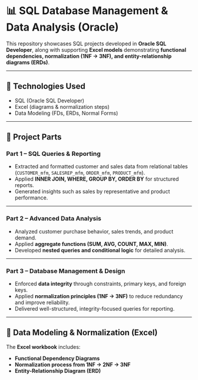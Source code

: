 # 📊 SQL Database Management & Data Analysis (Oracle)

This repository showcases SQL projects developed in **Oracle SQL Developer**, along with supporting **Excel models** demonstrating **functional dependencies, normalization (1NF → 3NF), and entity-relationship diagrams (ERDs)**.  

---

## 🔧 Technologies Used
- SQL (Oracle SQL Developer)  
- Excel (diagrams & normalization steps)  
- Data Modeling (FDs, ERDs, Normal Forms)  

---

## 📂 Project Parts

### **Part 1 – SQL Queries & Reporting**
- Extracted and formatted customer and sales data from relational tables (`CUSTOMER_mfm`, `SALESREP_mfm`, `ORDER_mfm`, `PRODUCT_mfm`).  
- Applied **INNER JOIN, WHERE, GROUP BY, ORDER BY** for structured reports.  
- Generated insights such as sales by representative and product performance.  

---

### **Part 2 – Advanced Data Analysis**
- Analyzed customer purchase behavior, sales trends, and product demand.  
- Applied **aggregate functions (SUM, AVG, COUNT, MAX, MIN)**.  
- Developed **nested queries and conditional logic** for detailed analysis.  

---

### **Part 3 – Database Management & Design**
- Enforced **data integrity** through constraints, primary keys, and foreign keys.  
- Applied **normalization principles (1NF → 3NF)** to reduce redundancy and improve reliability.  
- Delivered well-structured, integrity-focused queries for reporting.  

---

## 🧩 Data Modeling & Normalization (Excel)
The **Excel workbook** includes:  
- **Functional Dependency Diagrams**  
- **Normalization process from 1NF → 2NF → 3NF**  
- **Entity-Relationship Diagram (ERD)**  
